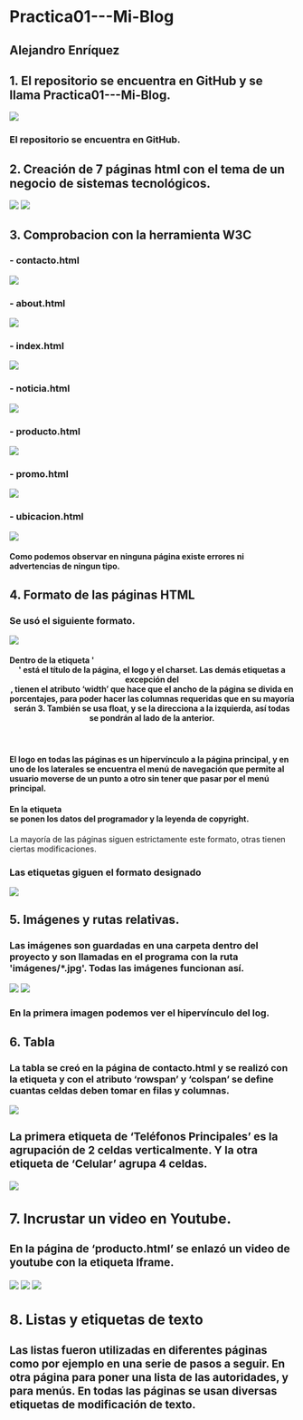 # Practica01---Mi-Blog
## Alejandro Enríquez
## **1. El repositorio se encuentra en GitHub y se llama Practica01---Mi-Blog.** 
![](images/i1.png)
### El repositorio se encuentra en GitHub.
## **2. Creación de 7 páginas html con el tema de un negocio de sistemas tecnológicos.**
![](images/i2.png)
![](images/i3.png)
## **3.	Comprobacion con la herramienta W3C**
### - contacto.html
![](images/i4.png)
### - about.html
![](images/i5.png)
### - index.html
![](images/i6.png)
### - noticia.html
![](images/i7.png)
### - producto.html
![](images/i8.png)
### - promo.html
![](images/i9.png)
### - ubicacion.html
![](images/i10.png)
#### Como podemos observar en ninguna página existe errores ni advertencias de ningun tipo.
## **4. Formato de las páginas HTML**
### Se usó el siguiente formato.
![](images/i11.png)
#### Dentro de la etiqueta '<header>' está el título de la página, el logo y el charset. Las demás etiquetas a excepción del <footer>, tienen el atributo ‘width’ que hace que el ancho de la página se divida en porcentajes, para poder hacer las columnas requeridas que en su mayoría serán 3. También se usa float, y se la direcciona a la izquierda, así todas se pondrán al lado de la anterior.
#### El logo en todas las páginas es un hipervínculo a la página principal, y en uno de los laterales se encuentra el menú de navegación que permite al usuario moverse de un punto a otro sin tener que pasar por el menú principal.
#### En la etiqueta <footer> se ponen los datos del programador y la leyenda de copyright.
La mayoría de las páginas siguen estrictamente este formato, otras tienen ciertas modificaciones.
### Las etiquetas giguen el formato designado
![](images/i12.png)
## **5.	Imágenes y rutas relativas.**
### Las imágenes son guardadas en una carpeta dentro del proyecto y son llamadas en el programa con la ruta 'imágenes/*.jpg'. Todas las imágenes funcionan así.
![](images/i13.png)
![](images/i14.png)
### En la primera imagen podemos ver el hipervínculo del log.
## **6. Tabla**
  ### La tabla se creó en la página de contacto.html y se realizó con la etiqueta <table> y con el atributo ‘rowspan’ y ‘colspan’ se define cuantas celdas deben tomar en filas y columnas. 
  ![](images/i15.png)
  ### La primera etiqueta de ‘Teléfonos Principales’ es la agrupación de 2 celdas verticalmente. Y la otra etiqueta de ‘Celular’ agrupa 4 celdas.
  ![](images/i16.png)
## **7.	Incrustar un video en Youtube.**
  ### En la página de ‘producto.html’ se enlazó un video de youtube con la etiqueta Iframe.
  ![](images/i17.png)
  ![](images/i19.png)
  ![](images/i20.png)
## **8. Listas y etiquetas de texto**
  ### Las listas fueron utilizadas en diferentes páginas como por ejemplo en una serie de pasos a seguir. En otra página para poner una lista de las autoridades, y para menús. En todas las páginas se usan diversas etiquetas de modificación de texto.
  


